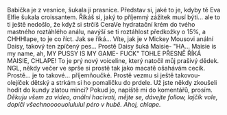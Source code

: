 Babička je z vesnice, šukala ji prasnice.
Představ si, jaké to je, kdyby tě Eva Elfie šukala croissantem. Říkáš si, jaký to příjemný zážitek musí býti... ale to ti ještě nedošlo, že když si strčíš CeraVe hydratační krém do tvého mastného roztáhlého análu, navýší se ti roztáhlost předkožky o 15%, a CHHHlape, to je co říct.
Jak se říká... Víte, jak je v Mickey Mousovi anální Daisy, takový ten zpíčený pes... Prostě Daisy šuká Maisie- "HA... Maisie is my name, ah, MY PUSSY IS MY GAME- FUCK" TOHLE PŘESNĚ ŘÍKÁ MAISIE, CHLAPE! To je prý nový voiceline, který natočil můj prašivý dědek.
NGL, někdy večer ve sprše si prostě tak jako macatě ošahávám cecík. Prostě... je to takové... příjemňoučké. Prostě vezmu si ještě takovou- olejíček dětský a strkám si ho pomaličku do prdele.
Už jste někdy zkoušeli hodit do kundy zlatou minci? Pokud jo, napiště mi do komentářů, prosím.
*Děkuju všem za video, anální hacivati, mějte se, dávejte follow, lajčík vole, dopíči všechnoooouolululul péro v hubě. Ahoj, chlape.*
